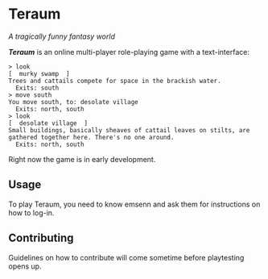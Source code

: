 # Teraum
*A tragically funny fantasy world*

***Teraum*** is an online multi-player role-playing game with a text-interface:

```
> look
[  murky swamp  ]
Trees and cattails compete for space in the brackish water.
  Exits: south
> move south
You move south, to: desolate village
  Exits: north, south
> look
[  desolate village  ]
Small buildings, basically sheaves of cattail leaves on stilts, are gathered together here. There's no one around.
  Exits: north, south
```

Right now the game is in early development.

## Usage

To play Teraum, you need to know emsenn and ask them for instructions on how to log-in.

## Contributing

Guidelines on how to contribute will come sometime before playtesting opens up.